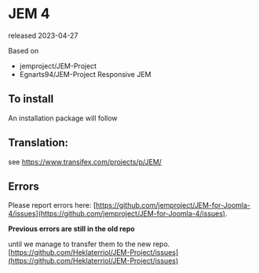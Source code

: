 # JEM 4
released 2023-04-27

Based on
- jemproject/JEM-Project
- Egnarts94/JEM-Project Responsive JEM

## To install
An installation package will follow

## Translation:
see https://www.transifex.com/projects/p/JEM/

## Errors
Please report errors here: [https://github.com/jemproject/JEM-for-Joomla-4/issues](https://github.com/jemproject/JEM-for-Joomla-4/issues).

**Previous errors are still in the old repo**

until we manage to transfer them to the new repo.
[https://github.com/Heklaterriol/JEM-Project/issues](https://github.com/Heklaterriol/JEM-Project/issues)
